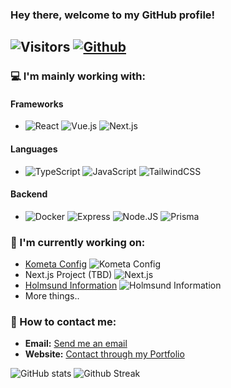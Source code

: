 ### Hey there, welcome to my GitHub profile!

## ![Visitors](https://visitor-badge.laobi.icu/badge?page_id=jhn322.jhn322&color=red) [![Github](https://img.shields.io/github/followers/jhn322?label=Follow&style=social)](https://github.com/jhn322)

### 💻 I'm mainly working with:

#### Frameworks

- ![React](https://img.shields.io/badge/React-61DAFB?style=for-the-badge&logo=react&logoColor=black) ![Vue.js](https://img.shields.io/badge/vuejs-%2335495e.svg?style=for-the-badge&logo=vuedotjs&logoColor=%234FC08D) ![Next.js](https://img.shields.io/badge/Next.js-000000?style=for-the-badge&logo=nextdotjs&logoColor=white)

#### Languages

- ![TypeScript](https://img.shields.io/badge/TypeScript-3178C6?style=for-the-badge&logo=typescript&logoColor=white) ![JavaScript](https://img.shields.io/badge/JavaScript-F7DF1E?style=for-the-badge&logo=javascript&logoColor=black) ![TailwindCSS](https://img.shields.io/badge/TailwindCSS-38B2AC?style=for-the-badge&logo=tailwind-css&logoColor=white)

#### Backend

- ![Docker](https://img.shields.io/badge/docker-%230db7ed.svg?style=for-the-badge&logo=docker&logoColor=white) ![Express](https://img.shields.io/badge/Express-000000?style=for-the-badge&logo=express&logoColor=white) ![Node.JS](https://img.shields.io/badge/Node.js-43853D?style=for-the-badge&logo=node.js&logoColor=white) ![Prisma](https://img.shields.io/badge/Prisma-2D3748?style=for-the-badge&logo=prisma&logoColor=white)

### 🔭 I'm currently working on:

- [Kometa Config](https://github.com/jhn322/kometa-config) ![Kometa Config](https://img.shields.io/badge/Config-Kometa-red?style=flat-square&borderRadius=20px)
- Next.js Project (TBD) ![Next.js](https://img.shields.io/badge/Next.js-Project-red?style=flat-square&borderRadius=20px)
- [Holmsund Information](https://jhn-holmsund-information.netlify.app/) ![Holmsund Information](https://img.shields.io/badge/React-Site-red?style=flat-square&borderRadius=20px)
- More things..

### 📧 How to contact me:

- **Email:** [Send me an email](mailto:johan.soderlund96@gmail.com)
- **Website:** [Contact through my Portfolio](https://jhn-portfolio.netlify.app/)

![GitHub stats](https://github-readme-stats.vercel.app/api?username=jhn322&show_icons=true&count_private=true&theme=radical)
![Github Streak](https://github-readme-streak-stats.herokuapp.com/?user=jhn322&theme=radical)
